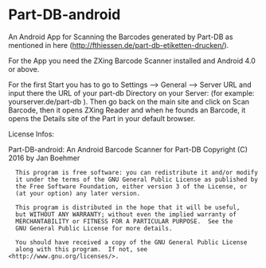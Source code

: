 # Part-DB-android

An Android App for Scanning the Barcodes generated by Part-DB as mentioned in here (http://fthiessen.de/part-db-etiketten-drucken/).

For the App you need the ZXing Barcode Scanner installed and Android 4.0 or above.

For the first Start you has to go to Settings --> General --> Server URL and input there the URL of your part-db Directory on your Server: 
(for example: yourserver.de/part-db ). Then go back on the main site and click on Scan Barcode, then it opens ZXing Reader and when he founds an
Barcode, it opens the Details site of the Part in your default browser.


License Infos: 

Part-DB-android: An Android Barcode Scanner for Part-DB
      Copyright (C) 2016 by Jan Boehmer
 
      This program is free software: you can redistribute it and/or modify
      it under the terms of the GNU General Public License as published by
      the Free Software Foundation, either version 3 of the License, or
      (at your option) any later version.
 
      This program is distributed in the hope that it will be useful,
      but WITHOUT ANY WARRANTY; without even the implied warranty of
      MERCHANTABILITY or FITNESS FOR A PARTICULAR PURPOSE.  See the
      GNU General Public License for more details.
 
      You should have received a copy of the GNU General Public License
      along with this program.  If not, see <http://www.gnu.org/licenses/>.